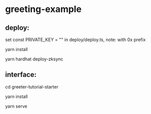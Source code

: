 # greeting-example

## deploy:
set const PRIVATE_KEY = "<YouPrivateKey>"  in  deploy/deploy.ts, note: with 0x prefix

yarn install
  
yarn hardhat deploy-zksync


## interface:
cd greeter-tutorial-starter

yarn install

yarn serve

